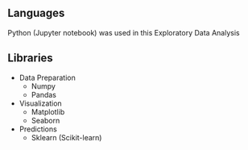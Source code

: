## Languages
Python (Jupyter notebook) was used in this Exploratory Data Analysis
## Libraries
- Data Preparation
  - Numpy
  - Pandas
- Visualization
  - Matplotlib
  - Seaborn
- Predictions
  - Sklearn (Scikit-learn)

